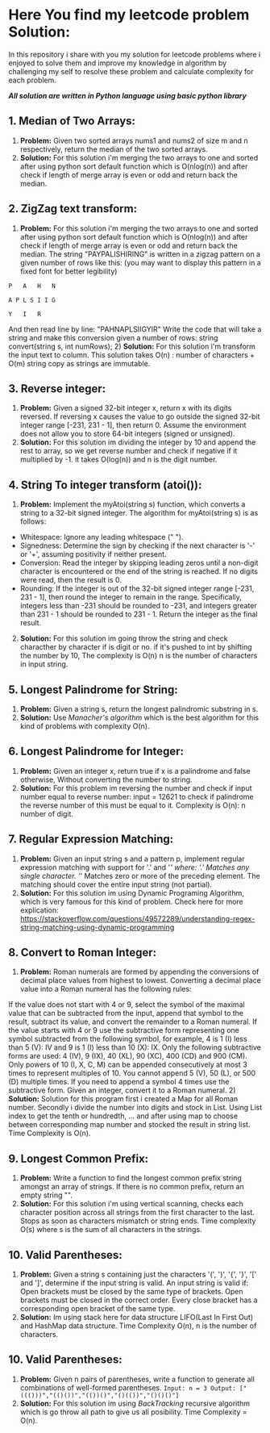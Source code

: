 # Here You find my leetcode problem Solution:

In this repository i share with you my solution for 
leetcode problems where i enjoyed to solve them and improve my knowledge in algorithm by challenging my self to resolve these problem and calculate complexity for each problem.

***All solution are written in Python language using basic python library***


## 1. Median of Two Arrays:
1) **Problem:**
Given two sorted arrays nums1 and nums2 of size m and n respectively, return the median of the two sorted arrays.
2) **Solution:**
For this solution i'm merging the two arrays to one and sorted after
using python sort default function which is O(nlog(n)) and after check if length of merge array is even or odd and return back the median.

## 2. ZigZag text transform:
1) **Problem:**
For this solution i'm merging the two arrays to one and sorted after
using python sort default function which is O(nlog(n)) and after check if length of merge array is even or odd and return back the median.
The string "PAYPALISHIRING" is written in a zigzag pattern on a given number of rows like this: (you may want to display this pattern in a fixed font for better legibility)

`P   A   H   N`

`A P L S I I G`

`Y   I   R`

And then read line by line: "PAHNAPLSIIGYIR"
Write the code that will take a string and make this conversion given a number of rows:
string convert(string s, int numRows);
2) **Solution:**
For this solution i'm transform the input text to column.
This solution takes O(n) : number of characters + O(m) string copy as strings are immutable.

## 3. Reverse integer:
1) **Problem:**
Given a signed 32-bit integer x, return x with its digits reversed. If reversing x causes the value to go outside the signed 32-bit integer range [-231, 231 - 1], then return 0.
Assume the environment does not allow you to store 64-bit integers (signed or unsigned).
2) **Solution:**
For this solution im dividing the integer by 10 and append the rest to array,
so we get reverse number and check if negative if it multiplied by -1.
it takes O(log(n)) and n is the digit number.

## 4. String To integer transform (atoi()):
1) **Problem:**
Implement the myAtoi(string s) function, which converts a string to a 32-bit signed integer.
The algorithm for myAtoi(string s) is as follows:
- Whitespace: Ignore any leading whitespace (" ").
- Signedness: Determine the sign by checking if the next character is '-' or '+', assuming positivity if neither present.
- Conversion: Read the integer by skipping leading zeros until a non-digit character is encountered or the end of the string is reached. If no digits were read, then the result is 0.
- Rounding: If the integer is out of the 32-bit signed integer range [-231, 231 - 1], then round the integer to remain in the range. Specifically, integers less than -231 should be rounded to -231, and integers greater than 231 - 1 should be rounded to 231 - 1.
Return the integer as the final result.
2) **Solution:**
For this solution im going throw the string and check characther by character if is digit or no.
if it's pushed to int by shifting the number by 10, The complexity is O(n) n is the number of characters in input string.

## 5. Longest Palindrome for String:
1) **Problem:**
Given a string s, return the longest palindromic substring in s.
2) **Solution:**
Use *Manacher's algorithm* which is the best algorithm for this kind of problems with complexity O(n).

## 6. Longest Palindrome for Integer:
1) **Problem:**
Given an integer x, return true if x is a palindrome and false otherwise,
Without converting the number to string.
2) **Solution:**
For this problem im reversing the number and check if input number equal to reverse number:
input = 12621 to check if palindrome the reverse number of this must be equal to it.
Complexity is O(n): n number of digit.

## 7. Regular Expression Matching:
1) **Problem:**
Given an input string s and a pattern p, implement regular expression matching with support for '.' and '*' where:
'.' Matches any single character.​​​​
'*' Matches zero or more of the preceding element.
The matching should cover the entire input string (not partial).
2) **Solution:**
For this solution im using Dynamic Programing Algorithm, which is very famous for this kind
of problem.
Check here for more explication:
https://stackoverflow.com/questions/49572289/understanding-regex-string-matching-using-dynamic-programming


## 8. Convert to Roman Integer:
1) **Problem:**
Roman numerals are formed by appending the conversions of decimal place values from highest to lowest. Converting a decimal place value into a Roman numeral has the following rules:

If the value does not start with 4 or 9, select the symbol of the maximal value that can be subtracted from the input, append that symbol to the result, subtract its value, and convert the remainder to a Roman numeral.
If the value starts with 4 or 9 use the subtractive form representing one symbol subtracted from the following symbol, for example, 4 is 1 (I) less than 5 (V): IV and 9 is 1 (I) less than 10 (X): IX. Only the following subtractive forms are used: 4 (IV), 9 (IX), 40 (XL), 90 (XC), 400 (CD) and 900 (CM).
Only powers of 10 (I, X, C, M) can be appended consecutively at most 3 times to represent multiples of 10. You cannot append 5 (V), 50 (L), or 500 (D) multiple times. If you need to append a symbol 4 times use the subtractive form.
Given an integer, convert it to a Roman numeral.
2) **Solution:**
Solution for this program first i created a Map for all Roman number.
Secondly i divide the number into digits and stock in List.
Using List index to get the tenth or hundredth, ...
and after using map to choose between corresponding map number and stocked the result in string
list.
Time Complexity is O(n).

## 9. Longest Common Prefix:
1) **Problem:**
Write a function to find the longest common prefix string amongst an array of strings.
If there is no common prefix, return an empty string "".
2) **Solution:**
For this solution i'm using vertical scanning, checks each character position across all strings from
the first character to the last. Stops as soon as characters mismatch or string ends.
Time complexity O(s) where s is the sum of all characters in the strings.

## 10. Valid Parentheses:
1) **Problem:**
Given a string s containing just the characters '(', ')', '{', '}', '[' and ']', determine if the input string is valid.
An input string is valid if:
Open brackets must be closed by the same type of brackets.
Open brackets must be closed in the correct order.
Every close bracket has a corresponding open bracket of the same type.
2) **Solution:**
Im using stack here for data structure LIFO(Last In First Out) and HashMap data structure.
Time Complexity O(n), n is the number of characters.

## 10. Valid Parentheses:
1) **Problem:**
Given n pairs of parentheses, write a function to generate all combinations of well-formed parentheses.
`Input: n = 3
Output: ["((()))","(()())","(())()","()(())","()()()"]`
2) **Solution:**
For this solution im using *BackTracking* recursive algorithm which is go throw all path to give us all posibility.
Time Complexity = O(n).